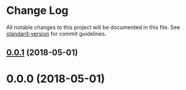 # Change Log

All notable changes to this project will be documented in this file. See [standard-version](https://github.com/conventional-changelog/standard-version) for commit guidelines.

<a name="0.0.1"></a>
## [0.0.1](https://github.com/j/type-mongo-mapper/compare/v0.0.0...v0.0.1) (2018-05-01)



<a name="0.0.0"></a>
# 0.0.0 (2018-05-01)
